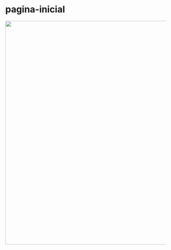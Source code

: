 # pagina-inicial

<div align="center">
<img src="https://user-images.githubusercontent.com/105253015/193734527-a78d728d-3cf7-47a9-a444-6b572f1cabcf.png" width="700" />
</div>

